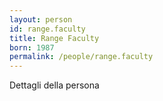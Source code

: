 ```yaml
---
layout: person
id: range.faculty
title: Range Faculty
born: 1987
permalink: /people/range.faculty
---
```


Dettagli della persona 